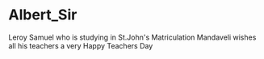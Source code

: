 # Albert_Sir
Leroy Samuel who is studying in St.John's Matriculation Mandaveli wishes all his teachers a very Happy Teachers Day
